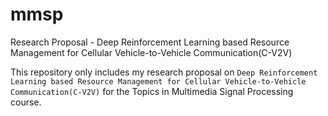 # mmsp
Research Proposal -  Deep Reinforcement Learning based Resource Management for Cellular Vehicle-to-Vehicle Communication(C-V2V)

This repository only includes my research proposal on `Deep Reinforcement Learning based Resource Management for Cellular Vehicle-to-Vehicle Communication(C-V2V)` for the Topics in Multimedia Signal Processing course.
